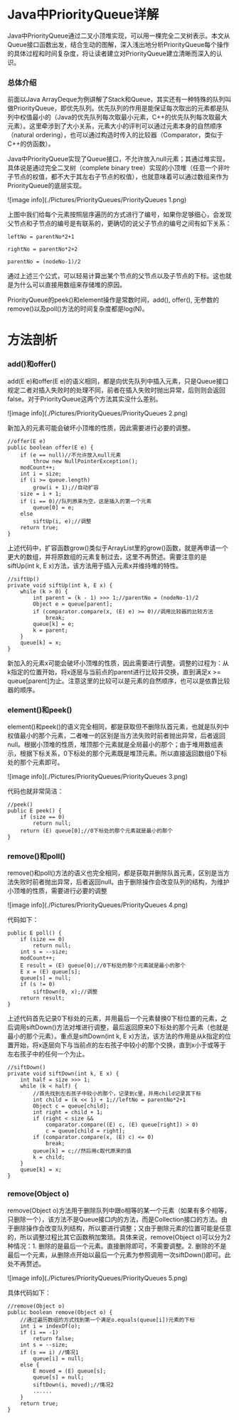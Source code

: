 # Java中PriorityQueue详解


Java中PriorityQueue通过二叉小顶堆实现，可以用一棵完全二叉树表示。本文从Queue接口函数出发，结合生动的图解，深入浅出地分析PriorityQueue每个操作的具体过程和时间复杂度，将让读者建立对PriorityQueue建立清晰而深入的认识。

### 总体介绍
前面以Java ArrayDeque为例讲解了Stack和Queue，其实还有一种特殊的队列叫做PriorityQueue，即优先队列。优先队列的作用是能保证每次取出的元素都是队列中权值最小的（Java的优先队列每次取最小元素，C++的优先队列每次取最大元素）。这里牵涉到了大小关系，元素大小的评判可以通过元素本身的自然顺序（natural ordering），也可以通过构造时传入的比较器（Comparator，类似于C++的仿函数）。

Java中PriorityQueue实现了Queue接口，不允许放入null元素；其通过堆实现，具体说是通过完全二叉树（complete binary tree）实现的小顶堆（任意一个非叶子节点的权值，都不大于其左右子节点的权值），也就意味着可以通过数组来作为PriorityQueue的底层实现。


![image info](./Pictures/PriorityQueues/PriorityQueues 1.png)

上图中我们给每个元素按照层序遍历的方式进行了编号，如果你足够细心，会发现父节点和子节点的编号是有联系的，更确切的说父子节点的编号之间有如下关系：

```
leftNo = parentNo*2+1

rightNo = parentNo*2+2

parentNo = (nodeNo-1)/2
```

通过上述三个公式，可以轻易计算出某个节点的父节点以及子节点的下标。这也就是为什么可以直接用数组来存储堆的原因。

PriorityQueue的peek()和element操作是常数时间，add(), offer(), 无参数的remove()以及poll()方法的时间复杂度都是log(N)。

# 方法剖析
### add()和offer()
add(E e)和offer(E e)的语义相同，都是向优先队列中插入元素，只是Queue接口规定二者对插入失败时的处理不同，前者在插入失败时抛出异常，后则则会返回false。对于PriorityQueue这两个方法其实没什么差别。


![image info](./Pictures/PriorityQueues/PriorityQueues 2.png)


新加入的元素可能会破坏小顶堆的性质，因此需要进行必要的调整。

```
//offer(E e)
public boolean offer(E e) {
    if (e == null)//不允许放入null元素
        throw new NullPointerException();
    modCount++;
    int i = size;
    if (i >= queue.length)
        grow(i + 1);//自动扩容
    size = i + 1;
    if (i == 0)//队列原来为空，这是插入的第一个元素
        queue[0] = e;
    else
        siftUp(i, e);//调整
    return true;
}
```

上述代码中，扩容函数grow()类似于ArrayList里的grow()函数，就是再申请一个更大的数组，并将原数组的元素复制过去，这里不再赘述。需要注意的是siftUp(int k, E x)方法，该方法用于插入元素x并维持堆的特性。

```
//siftUp()
private void siftUp(int k, E x) {
    while (k > 0) {
        int parent = (k - 1) >>> 1;//parentNo = (nodeNo-1)/2
        Object e = queue[parent];
        if (comparator.compare(x, (E) e) >= 0)//调用比较器的比较方法
            break;
        queue[k] = e;
        k = parent;
    }
    queue[k] = x;
}
```

新加入的元素x可能会破坏小顶堆的性质，因此需要进行调整。调整的过程为：从k指定的位置开始，将x逐层与当前点的parent进行比较并交换，直到满足x >= queue[parent]为止。注意这里的比较可以是元素的自然顺序，也可以是依靠比较器的顺序。

### element()和peek()
element()和peek()的语义完全相同，都是获取但不删除队首元素，也就是队列中权值最小的那个元素，二者唯一的区别是当方法失败时前者抛出异常，后者返回null。根据小顶堆的性质，堆顶那个元素就是全局最小的那个；由于堆用数组表示，根据下标关系，0下标处的那个元素既是堆顶元素。所以直接返回数组0下标处的那个元素即可。

![image info](./Pictures/PriorityQueues/PriorityQueues 3.png)

代码也就非常简洁：

```
//peek()
public E peek() {
    if (size == 0)
        return null;
    return (E) queue[0];//0下标处的那个元素就是最小的那个
}
```

### remove()和poll()
remove()和poll()方法的语义也完全相同，都是获取并删除队首元素，区别是当方法失败时前者抛出异常，后者返回null。由于删除操作会改变队列的结构，为维护小顶堆的性质，需要进行必要的调整

![image info](./Pictures/PriorityQueues/PriorityQueues 4.png)


代码如下：

```
public E poll() {
    if (size == 0)
        return null;
    int s = --size;
    modCount++;
    E result = (E) queue[0];//0下标处的那个元素就是最小的那个
    E x = (E) queue[s];
    queue[s] = null;
    if (s != 0)
        siftDown(0, x);//调整
    return result;
}
```

上述代码首先记录0下标处的元素，并用最后一个元素替换0下标位置的元素，之后调用siftDown()方法对堆进行调整，最后返回原来0下标处的那个元素（也就是最小的那个元素）。重点是siftDown(int k, E x)方法，该方法的作用是从k指定的位置开始，将x逐层向下与当前点的左右孩子中较小的那个交换，直到x小于或等于左右孩子中的任何一个为止。

```
//siftDown()
private void siftDown(int k, E x) {
    int half = size >>> 1;
    while (k < half) {
        //首先找到左右孩子中较小的那个，记录到c里，并用child记录其下标
        int child = (k << 1) + 1;//leftNo = parentNo*2+1
        Object c = queue[child];
        int right = child + 1;
        if (right < size &&
            comparator.compare((E) c, (E) queue[right]) > 0)
            c = queue[child = right];
        if (comparator.compare(x, (E) c) <= 0)
            break;
        queue[k] = c;//然后用c取代原来的值
        k = child;
    }
    queue[k] = x;
}
```

### remove(Object o)
remove(Object o)方法用于删除队列中跟o相等的某一个元素（如果有多个相等，只删除一个），该方法不是Queue接口内的方法，而是Collection接口的方法。由于删除操作会改变队列结构，所以要进行调整；又由于删除元素的位置可能是任意的，所以调整过程比其它函数稍加繁琐。具体来说，remove(Object o)可以分为2种情况：1. 删除的是最后一个元素。直接删除即可，不需要调整。2. 删除的不是最后一个元素，从删除点开始以最后一个元素为参照调用一次siftDown()即可。此处不再赘述。

![image info](./Pictures/PriorityQueues/PriorityQueues 5.png)

具体代码如下：

```
//remove(Object o)
public boolean remove(Object o) {
    //通过遍历数组的方式找到第一个满足o.equals(queue[i])元素的下标
    int i = indexOf(o);
    if (i == -1)
        return false;
    int s = --size;
    if (s == i) //情况1
        queue[i] = null;
    else {
        E moved = (E) queue[s];
        queue[s] = null;
        siftDown(i, moved);//情况2
        ......
    }
    return true;
}
```
